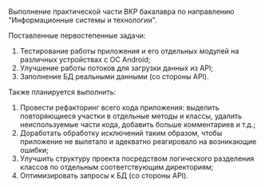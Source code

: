 Выполнение практической части ВКР бакалавра по направлению "Информационные системы и технологии".

Поставленные первостепенные задачи:
1) Тестирование работы приложения и его отдельных модулей на различных устройствах с ОС Android;
2) Улучшение работы потоков для загрузки данных из API;
3) Заполнение БД реальными данными (со стороны API).

Также планируется выполнить:
1) Провести рефакторинг всего кода приложения: выделить повторяющиеся участки в отдельные методы и классы, удалить неиспользуемые части кода, добавить больше комментариев и т.д.;
2) Доработать обработку исключений таким образом, чтобы приложение не вылетало и адекватно реагировало на возникающие ошибки;
3) Улучшить структуру проекта посредством логического разделения классов по отдельным соответствующим директориям;
4) Оптимизировать запросы к БД (со стороны API).